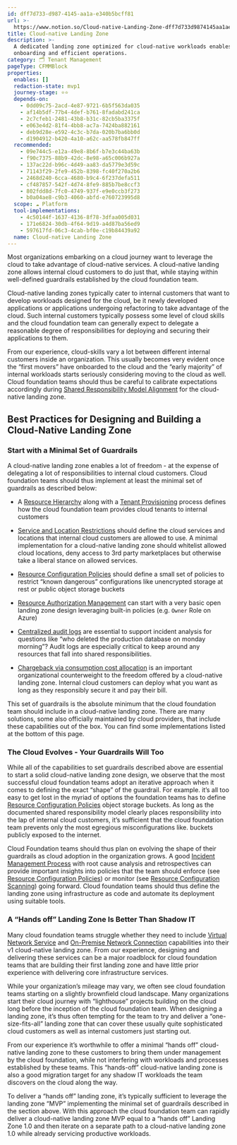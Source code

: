 ```yaml
---
id: dff7d733-d987-4145-aa1a-e340b5bcff81
url: >-
  https://www.notion.so/Cloud-native-Landing-Zone-dff7d733d9874145aa1ae340b5bcff81
title: Cloud-native Landing Zone
description: >-
  A dedicated landing zone optimized for cloud-native workloads enables quick
  onboarding and efficient operations.
category: 🗂 Tenant Management
pageType: CFMMBlock
properties:
  enables: []
  redaction-state: mvp1
  journey-stage: ⭐️⭐️
  depends-on:
    - 0dd09c75-2acd-4e87-9721-6b5f563da035
    - af14b5df-77b4-4def-b761-8fadabd241ca
    - 2c7cfeb1-2481-43b8-b31c-82cb5ba3375f
    - e063e4d2-81f4-4bb8-ac7a-7424ba882161
    - deb9d28e-e592-4c3c-b7da-020b7ba6bb0d
    - d1904912-b420-4a10-a62c-aa578fb847ff
  recommended:
    - 09e744c5-e12a-49e8-8b6f-b7e3c44ba63b
    - f90c7375-88b9-42dc-8e98-a65c006b927a
    - 137ac22d-b96c-4d49-aa83-da5779e3d59c
    - 71143f29-2fe9-452b-8398-fc40f270a2b6
    - 2468d240-6cca-4680-b9c4-6f237defa511
    - cf487857-542f-4d74-8fe9-885b7be8ccf3
    - 802fdd8d-7fc0-4749-937f-e9e0ccb3f273
    - b0a04ae8-c9b3-4060-abfd-e760723995d8
  scope: ☁️ Platform
  tool-implementations:
    - 4c50144f-1637-4136-8f78-3dfaa005d031
    - 171e6824-30db-4f64-9d19-a4d87ba56ed9
    - 597617fd-06c3-4cab-bf0e-c19b84439a92
  name: Cloud-native Landing Zone
---
```


Most organizations embarking on a cloud journey want to leverage the cloud to take advantage of cloud-native services. A cloud-native landing zone allows internal cloud customers to do just that, while staying within well-defined guardrails established by the cloud foundation team.

Cloud-native landing zones typically cater to internal customers that want to develop workloads designed for the cloud, be it newly developed applications or applications undergoing refactoring to take advantage of the cloud. Such internal customers typically possess some level of cloud skills and the cloud foundation team can generally expect to delegate a reasonable degree of responsibilities for deploying and securing their applications to them. 

From our experience, cloud-skills vary a lot between different internal customers inside an organization. This usually becomes very evident once the “first movers” have onboarded to the cloud and the “early majority” of internal workloads starts seriously considering moving to the cloud as well. Cloud foundation teams should thus be careful to calibrate expectations accordingly during [Shared Responsibility Model Alignment](../security-and-compliance/shared-responsibility-model-alignment.md) for the cloud-native landing zone.

## Best Practices for Designing and Building a Cloud-Native Landing Zone

### Start with a Minimal Set of Guardrails

A cloud-native landing zone enables a lot of freedom - at the expense of delegating a lot of responsibilities to internal cloud customers. Cloud foundation teams should thus implement at least the minimal set of guardrails as described below:

- A [Resource Hierarchy](./resource-hierarchy.md) along with a [Tenant Provisioning](./tenant-provisioning.md) process defines how the cloud foundation team provides cloud tenants to internal customers

- [Service and Location Restrictions](../security-and-compliance/service-and-location-restrictions.md) should define the cloud services and locations that internal cloud customers are allowed to use. A minimal implementation for a cloud-native landing zone should whitelist allowed cloud locations, deny access to 3rd party marketplaces but otherwise take a liberal stance on allowed services.

- [Resource Configuration Policies](../security-and-compliance/resource-configuration-policies.md) should define a small set of policies to restrict “known dangerous” configurations like unencrypted storage at rest or public object storage buckets

- [Resource Authorization Management](../iam/resource-authorization-management.md) can start with a very basic open landing zone design leveraging built-in policies (e.g. `Owner` Role on Azure)

- [Centralized audit logs](../security-and-compliance/centralized-audit-logs.md) are essential to support incident analysis for questions like “who deleted the production database on monday morning”? Audit logs are especially critical to keep around any resources that fall into shared responsibilities. 

- [Chargeback via consumption cost allocation](../cost-management/chargeback-via-consumption-cost-allocation.md) is an important organizational counterweight to the freedom offered by a cloud-native landing zone. Internal cloud customers can deploy what you want as long as they responsibly secure it and pay their bill.

This set of guardrails is the absolute minimum that the cloud foundation team should include in a cloud-native landing zone. There are many solutions, some also officially maintained by cloud providers, that include these capabilities out of the box. You can find some implementations listed at the bottom of this page.

### The Cloud Evolves - Your Guardrails Will Too

While all of the capabilities to set guardrails described above are essential to start a solid cloud-native landing zone design, we observe that the most successful cloud foundation teams adopt an iterative approach when it comes to defining the exact “shape” of the guardrail. For example. it’s all too easy to get lost in the myriad of options the foundation teams has to define [Resource Configuration Policies](../security-and-compliance/resource-configuration-policies.md) object storage buckets. As long as the documented shared responsibility model clearly places responsibility into the lap of internal cloud customers, it’s sufficient that the cloud foundation team prevents only the most egregious misconfigurations like. buckets publicly exposed to the internet.

Cloud Foundation teams should thus plan on evolving the shape of their guardrails as cloud adoption in the organization grows. A good [Incident Management Process](../security-and-compliance/incident-management-process.md) with root cause analysis and retrospectives can provide important insights into policies that the team should enforce (see [Resource Configuration Policies](../security-and-compliance/resource-configuration-policies.md)) or monitor (see [Resource Configuration Scanning](../security-and-compliance/resource-configuration-scanning.md)) going forward. Cloud foundation teams should thus define the landing zone using infrastructure as code and automate its deployment using suitable tools.

### A “Hands off” Landing Zone Is Better Than Shadow IT

Many cloud foundation teams struggle whether they need to include [Virtual Network Service](../service-ecosystem/virtual-network-service.md) and [On-Premise Network Connection](../service-ecosystem/on-premise-network-connection.md) capabilities into their v1 cloud-native landing zone. From our experience, designing and delivering these services can be a major roadblock for cloud foundation teams that are building their first landing zone and have little prior experience with delivering core infrastructure services.

While your organization’s mileage may vary, we often see cloud foundation teams starting on a slightly brownfield cloud landscape. Many organizations start their cloud journey with “lighthouse” projects building on the cloud long before the inception of the cloud foundation team. When designing a landing zone, it’s thus often tempting for the team to try and deliver a “one-size-fits-all” landing zone that can cover these usually quite sophisticated cloud customers as well as internal customers just starting out.

From our experience it’s worthwhile to offer a minimal “hands off” cloud-native landing zone to these customers to bring them under management by the cloud foundation, while not interfering with workloads and processes established by these teams. This “hands-off” cloud-native landing zone is also a good migration target for any shadow IT workloads the team discovers on the cloud along the way.

To deliver a “hands off” landing zone, it’s typically sufficient to leverage the landing zone “MVP” implementing the minimal set of guardrails described in the section above. With this approach the cloud foundation team can rapidly deliver a cloud-native landing zone MVP equal to a “hands off” Landing Zone 1.0 and then iterate on a separate path to a cloud-native landing zone 1.0 while already servicing productive workloads.

